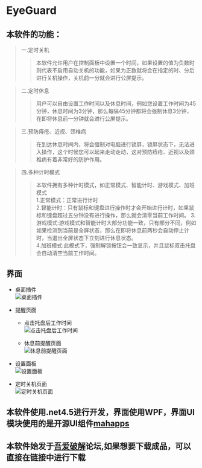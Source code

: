 # EyeGuard
## 本软件的功能：
> 一.定时关机  
>> 本软件允许用户在控制面板中设置一个时间，如果设置的值为负数时则代表不启用自动关机的功能，如果为正数就将会在指定的时、分后进行关机操作，关机前一分就会进行公屏提示。 

> 二.定时休息  
>> 用户可以自由设置工作时间以及休息时间，例如您设置工作时间为45分钟，休息时间为3分钟，那么每隔45分钟都将会强制休息3分钟，在即将休息前一分钟就会进行公屏提示。  

> 三.预防痔疮、近视、颈椎病 
>> 在到达休息时间内，将会强制对电脑进行锁屏，锁屏状态下，无法进入操作，这个时候您可以起来走动走动，这对预防痔疮、近视以及颈椎病有着非常好的防护作用。

> 四.多种计时模式
>> 本软件拥有多种计时模式，如正常模式、智能计时、游戏模式、加班模式  
> 1.正常模式：正常进行计时  
> 2.智能计时：只有鼠标和键盘进行操作时才会开始进行计时，如果鼠标和键盘超过五分钟没有进行操作，那么就会清零当前工作时间。
> 3.游戏模式:游戏模式和智能计时大部分功能一致，只有部分不同，例如如果检测到当前是全屏状态，那么在即将休息前两秒会自动停止计时，当退出全屏状态下立刻进行休息状态。  
> 4.加班模式:此模式下，强制解锁按钮会一致显示，并且鼠标双击托盘会自动清空当前工作时间。  

## 界面
+ 桌面插件  
  ![桌面插件](https://github.com/kaixin1995/EyeGuard/blob/master/Images/%E6%A1%8C%E9%9D%A2%E6%8F%92%E4%BB%B6.png)

+ 提醒页面
  - 点击托盘后工作时间  
    ![点击托盘后工作时间](https://github.com/kaixin1995/EyeGuard/blob/master/Images/%E6%8F%90%E7%A4%BA%E9%9D%A2%E6%9D%BF.png)

  - 休息前提醒页面  
    ![休息前提醒页面](https://github.com/kaixin1995/EyeGuard/blob/master/Images/%E4%BC%91%E6%81%AF%E5%89%8D%E6%8F%90%E9%86%92.png)

+ 设置面板  
  ![设置面板](https://github.com/kaixin1995/EyeGuard/blob/master/Images/%E8%AE%BE%E7%BD%AE%E9%9D%A2%E6%9D%BF.png)

+ 定时关机页面  
  ![定时关机页面](https://github.com/kaixin1995/EyeGuard/blob/master/Images/%E8%87%AA%E5%8A%A8%E5%85%B3%E6%9C%BA.png)


## 本软件使用.net4.5进行开发，界面使用WPF，界面UI模块使用的是开源UI组件[mahapps](https://mahapps.com/)

## 本软件始发于[吾爱破解](https://www.52pojie.cn/thread-951763-1-1.html)论坛,如果想要下载成品，可以直接在链接中进行下载
